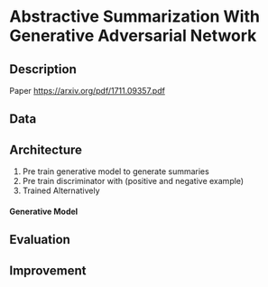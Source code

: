 # Abstractive Summarization With Generative Adversarial Network

## Description

Paper
https://arxiv.org/pdf/1711.09357.pdf

## Data

## Architecture

1. Pre train generative model to generate summaries
2. Pre train discriminator with (positive and negative example)
3. Trained Alternatively


#### Generative Model


## Evaluation

## Improvement